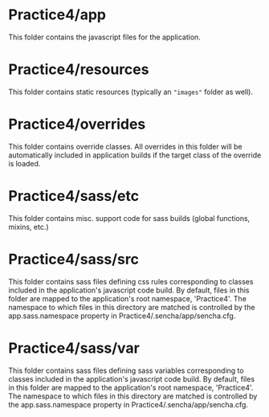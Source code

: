 # Practice4/app

This folder contains the javascript files for the application.

# Practice4/resources

This folder contains static resources (typically an `"images"` folder as well).

# Practice4/overrides

This folder contains override classes. All overrides in this folder will be 
automatically included in application builds if the target class of the override
is loaded.

# Practice4/sass/etc

This folder contains misc. support code for sass builds (global functions, 
mixins, etc.)

# Practice4/sass/src

This folder contains sass files defining css rules corresponding to classes
included in the application's javascript code build.  By default, files in this 
folder are mapped to the application's root namespace, 'Practice4'. The
namespace to which files in this directory are matched is controlled by the
app.sass.namespace property in Practice4/.sencha/app/sencha.cfg. 

# Practice4/sass/var

This folder contains sass files defining sass variables corresponding to classes
included in the application's javascript code build.  By default, files in this 
folder are mapped to the application's root namespace, 'Practice4'. The
namespace to which files in this directory are matched is controlled by the
app.sass.namespace property in Practice4/.sencha/app/sencha.cfg. 
